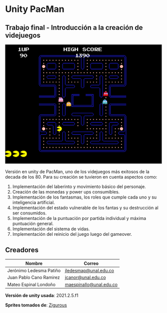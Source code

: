 # Unity PacMan
## Trabajo final - Introducción a la creación de videjuegos

![Screenshot](PacManImg.png)

Versión en unity de PacMan, uno de los videjuegos más exitosos de la decada de los 80. Para su creación se tuvieron en cuenta aspectos como:

1. Implementación del laberinto y movimiento básico del personaje.
2. Creación de las monedas y power ups consumibles.
3. Implementación de los fantasmas, los roles que cumple cada uno y su inteligencia artificial.
4. Implementación del estado vulnerable de los fantas y su destrucción al ser consumidos.
5. Implementación de la puntuación por partida individual y máxima puntuación general.
6. Implementación del sistema de vidas.
7. Implementación del reinicio del juego luego del gameover.


## Creadores

|Nombre|Correo|
|------|------|
|Jerónimo Ledesma Patiño|jledesmap@unal.edu.co|
|Juan Pablo Cano Ramirez|jcanor@unal.edu.co|
|Mateo Espinal Londoño|maespinallo@unal.edu.co|


**Versión de unity usada**: 2021.2.5.f1

**Sprites tomados de**: [Zigurous](https://github.com/zigurous/unity-pacman-tutorial) 
